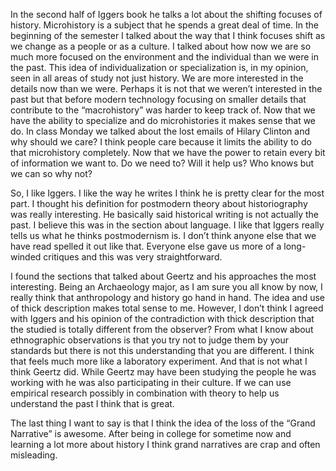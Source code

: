 In the second half of Iggers book he talks a lot about the shifting focuses of history. Microhistory is a subject that he spends a great deal of time. In the beginning of the semester I talked about the way that I think focuses shift as we change as a people or as a culture. I talked about how now we are so much more focused on the environment and the individual than we were in the past. This idea of individualization or specialization is, in my opinion, seen in all areas of study not just history. We are more interested in the details now than we were. Perhaps it is not that we weren’t interested in the past but that before modern technology focusing on smaller details that contribute to the “macrohistory” was harder to keep track of. Now that we have the ability to specialize and do microhistories it makes sense that we do. In class Monday we talked about the lost emails of Hilary Clinton and why should we care? I think people care because it limits the ability to do that microhistory completely. Now that we have the power to retain every bit of information we want to. Do we need to? Will it help us? Who knows but we can so why not? 

So, I like Iggers. I like the way he writes I think he is pretty clear for the most part. I thought his definition for postmodern theory about historiography was really interesting. He basically said historical writing is not actually the past. I believe this was in the section about language. I like that Iggers really tells us what he thinks postmodernism is. I don’t think anyone else that we have read spelled it out like that. Everyone else gave us more of a long-winded critiques and this was very straightforward.

I found the sections that talked about Geertz and his approaches the most interesting. Being an Archaeology major, as I am sure you all know by now, I really think that anthropology and history go hand in hand. The idea and use of thick description makes total sense to me. However, I don’t think I agreed with Iggers and his opinion of the contradiction with thick description that the studied is totally different from the observer? From what I know about ethnographic observations is that you try not to judge them by your standards but there is not this understanding that you are different. I think that feels much more like a laboratory experiment. And that is not what I think Geertz did.  While Geertz may have been studying the people he was working with he was also participating in their culture. If we can use empirical research possibly in combination with theory to help us understand the past I think that is great. 

The last thing I want to say is that I think the idea of the loss of the “Grand Narrative” is awesome. After being in college for sometime now and learning a lot more about history I think grand narratives are crap and often misleading.
